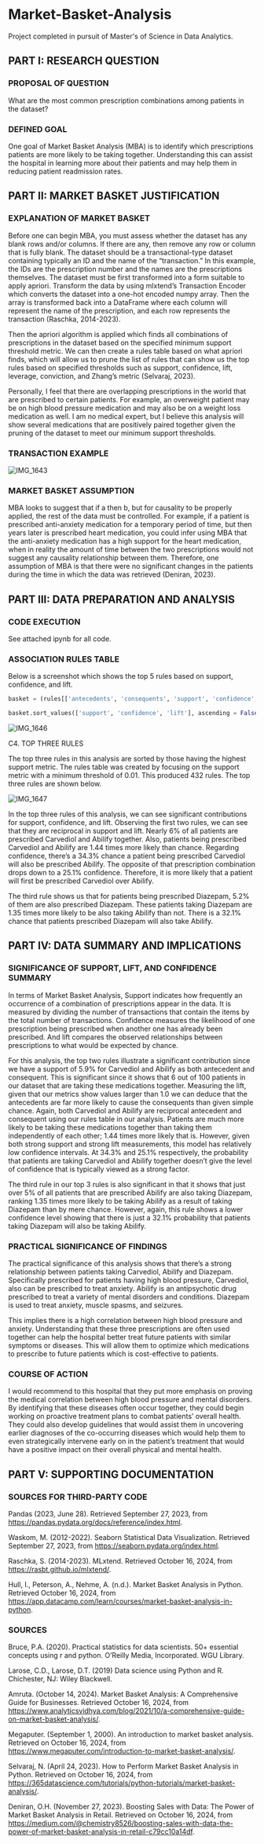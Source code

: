 # Market-Basket-Analysis
Project completed in pursuit of Master's of Science in Data Analytics.

## PART I: RESEARCH QUESTION

### PROPOSAL OF QUESTION

What are the most common prescription combinations among patients in the dataset?

### DEFINED GOAL

One goal of Market Basket Analysis (MBA) is to identify which prescriptions patients are more likely to be taking together. Understanding this can assist the hospital in learning more about their patients and may help them in reducing patient readmission rates.

## PART II: MARKET BASKET JUSTIFICATION

### EXPLANATION OF MARKET BASKET

Before one can begin MBA, you must assess whether the dataset has any blank rows and/or columns. If there are any, then remove any row or column that is fully blank. The dataset should be a transactional-type dataset containing typically an ID and the name of the “transaction.” In this example, the IDs are the prescription number and the names are the prescriptions themselves. The dataset must be first transformed into a form suitable to apply apriori. Transform the data by using mlxtend’s Transaction Encoder which converts the dataset into a one-hot encoded numpy array. Then the array is transformed back into a DataFrame where each column will represent the name of the prescription, and each row represents the transaction (Raschka, 2014-2023).

Then the apriori algorithm is applied which finds all combinations of prescriptions in the dataset based on the specified minimum support threshold metric. We can then create a rules table based on what apriori finds, which will allow us to prune the list of rules that can show us the top rules based on specified thresholds such as support, confidence, lift, leverage, conviction, and Zhang’s metric (Selvaraj, 2023).

Personally, I feel that there are overlapping prescriptions in the world that are prescribed to certain patients. For example, an overweight patient may be on high blood pressure medication and may also be on a weight loss medication as well. I am no medical expert, but I believe this analysis will show several medications that are positively paired together given the pruning of the dataset to meet our minimum support thresholds. 

### TRANSACTION EXAMPLE

![IMG_1643](https://github.com/user-attachments/assets/99caea2b-c8e0-4365-a812-0b1dee6716f6)

### MARKET BASKET ASSUMPTION

MBA looks to suggest that if a then b, but for causality to be properly applied, the rest of the data must be controlled. For example, if a patient is prescribed anti-anxiety medication for a temporary period of time, but then years later is prescribed heart medication, you could infer using MBA that the anti-anxiety medication has a high support for the heart medication, when in reality the amount of time between the two prescriptions would not suggest any causality relationship between them. Therefore, one assumption of MBA is that there were no significant changes in the patients during the time in which the data was retrieved (Deniran, 2023).

## PART III: DATA PREPARATION AND ANALYSIS

### CODE EXECUTION

See attached ipynb for all code.

### ASSOCIATION RULES TABLE

Below is a screenshot which shows the top 5 rules based on support, confidence, and lift. 
```python
basket = (rules[['antecedents', 'consequents', 'support', 'confidence', 'lift']])

basket.sort_values(['support', 'confidence', 'lift'], ascending = False).head(5)
```
![IMG_1646](https://github.com/user-attachments/assets/78ca7b00-4f87-48ab-9bda-a1aa564b9c4b)


C4. TOP THREE RULES

The top three rules in this analysis are sorted by those having the highest support metric. The rules table was created by focusing on the support metric with a minimum threshold of 0.01. This produced 432 rules. The top three rules are shown below.

![IMG_1647](https://github.com/user-attachments/assets/df98259a-77c1-4bff-96bb-f2a991ee77a2)

In the top three rules of this analysis, we can see significant contributions for support, confidence, and lift. Observing the first two rules, we can see that they are reciprocal in support and lift. Nearly 6% of all patients are prescribed Carvediol and Abilify together. Also, patients being prescribed Carvediol and Abilify are 1.44 times more likely than chance. Regarding confidence, there’s a 34.3% chance a patient being prescribed Carvediol will also be prescribed Abilify. The opposite of that prescription combination drops down to a 25.1% confidence. Therefore, it is more likely that a patient will first be prescribed Carvediol over Abilify. 

The third rule shows us that for patients being prescribed Diazepam, 5.2% of them are also prescribed Diazepam. These patients taking Diazepam are 1.35 times more likely to be also taking Abilify than not. There is a 32.1% chance that patients prescribed Diazepam will also take Abilify. 

## PART IV: DATA SUMMARY AND IMPLICATIONS

### SIGNIFICANCE OF SUPPORT, LIFT, AND CONFIDENCE SUMMARY

In terms of Market Basket Analysis, Support indicates how frequently an occurrence of a combination of prescriptions appear in the data. It is measured by dividing the number of transactions that contain the items by the total number of transactions. Confidence measures the likelihood of one prescription being prescribed when another one has already been prescribed. And lift compares the observed relationships between prescriptions to what would be expected by chance. 

For this analysis, the top two rules illustrate a significant contribution since we have a support of 5.9% for Carvediol and Abilify as both antecedent and consequent. This is significant since it shows that 6 out of 100 patients in our dataset that are taking these medications together. Measuring the lift, given that our metrics show values larger than 1.0 we can deduce that the antecedents are far more likely to cause the consequents than given simple chance. Again, both Carvediol and Abilify are reciprocal antecedent and consequent using our rules table in our analysis. Patients are much more likely to be taking these medications together than taking them independently of each other; 1.44 times more likely that is. However, given both strong support and strong lift measurements, this model has relatively low confidence intervals. At 34.3% and 25.1% respectively, the probability that patients are taking Carvediol and Abilify together doesn’t give the level of confidence that is typically viewed as a strong factor.

The third rule in our top 3 rules is also significant in that it shows that just over 5% of all patients that are prescribed Abilify are also taking Diazepam, ranking 1.35 times more likely to be taking Abilify as a result of taking Diazepam than by mere chance. However, again, this rule shows a lower confidence level showing that there is just a 32.1% probability that patients taking Diazepam will also be taking Abilify. 

### PRACTICAL SIGNIFICANCE OF FINDINGS

The practical significance of this analysis shows that there’s a strong relationship between patients taking Carvediol, Abilify and Diazepam. Specifically prescribed for patients having high blood pressure, Carvediol, also can be prescribed to treat anxiety. Abilify is an antipsychotic drug prescribed to treat a variety of mental disorders and conditions. Diazepam is used to treat anxiety, muscle spasms, and seizures. 

This implies there is a high correlation between high blood pressure and anxiety. Understanding that these three prescriptions are often used together can help the hospital better treat future patients with similar symptoms or diseases. This will allow them to optimize which medications to prescribe to future patients which is cost-effective to patients. 

### COURSE OF ACTION

I would recommend to this hospital that they put more emphasis on proving the medical correlation between high blood pressure and mental disorders. By identifying that these diseases often occur together, they could begin working on proactive treatment plans to combat patients’ overall health. They could also develop guidelines that would assist them in uncovering earlier diagnoses of the co-occurring diseases which would help them to even strategically intervene early on in the patient’s treatment that would have a positive impact on their overall physical and mental health. 


## PART V: SUPPORTING DOCUMENTATION

### SOURCES FOR THIRD-PARTY CODE

Pandas (2023, June 28). Retrieved September 27, 2023, from https://pandas.pydata.org/docs/reference/index.html.

Waskom, M. (2012-2022). Seaborn Statistical Data Visualization. Retrieved September 27, 2023, from https://seaborn.pydata.org/index.html.

Raschka, S. (2014-2023). MLxtend. Retrieved October 16, 2024, from https://rasbt.github.io/mlxtend/.

Hull, I., Peterson, A., Nehme, A. (n.d.). Market Basket Analysis in Python. Retrieved October 16, 2024, from https://app.datacamp.com/learn/courses/market-basket-analysis-in-python.

### SOURCES 

Bruce, P.A. (2020). Practical statistics for data scientists. 50+ essential concepts using r and python. O’Reilly Media, Incorporated. WGU Library.

Larose, C.D., Larose, D.T. (2019) Data science using Python and R. Chichester, NJ: Wiley Blackwell.

Amruta. (October 14, 2024). Market Basket Analysis: A Comprehensive Guide for Businesses. Retrieved October 16, 2024, from https://www.analyticsvidhya.com/blog/2021/10/a-comprehensive-guide-on-market-basket-analysis/. 

Megaputer. (September 1, 2000). An introduction to market basket analysis. Retrieved on October 16, 2024, from https://www.megaputer.com/introduction-to-market-basket-analysis/.

Selvaraj, N. (April 24, 2023). How to Perform Market Basket Analysis in Python. Retrieved on October 16, 2024, from https://365datascience.com/tutorials/python-tutorials/market-basket-analysis/.

Deniran, O.H. (November 27, 2023). Boosting Sales with Data: The Power of Market Basket Analysis in Retail. Retrieved on October 16, 2024, from https://medium.com/@chemistry8526/boosting-sales-with-data-the-power-of-market-basket-analysis-in-retail-c79cc10a14df.
